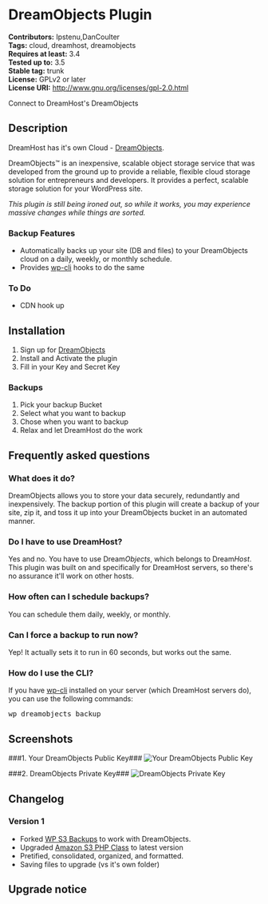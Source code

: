 # DreamObjects Plugin #
**Contributors:** Ipstenu,DanCoulter  
**Tags:** cloud, dreamhost, dreamobjects  
**Requires at least:** 3.4  
**Tested up to:** 3.5  
**Stable tag:** trunk  
**License:** GPLv2 or later  
**License URI:** http://www.gnu.org/licenses/gpl-2.0.html  

Connect to DreamHost's DreamObjects

## Description ##

DreamHost has it's own Cloud - <a href="http://dreamhost.com/cloud/dreamobjects/">DreamObjects</a>.

DreamObjects™ is an inexpensive, scalable object storage service that was developed from the ground up to provide a reliable, flexible cloud storage solution for entrepreneurs and developers. It provides a perfect, scalable storage solution for your WordPress site.

<em>This plugin is still being ironed out, so while it works, you may experience massive changes while things are sorted.</em>


### Backup Features ###
* Automatically backs up your site (DB and files) to your DreamObjects cloud on a daily, weekly, or monthly schedule.
* Provides <a href="https://github.com/wp-cli/wp-cli#what-is-wp-cli">wp-cli</a> hooks to do the same

### To Do ###
* CDN hook up

## Installation ##

1. Sign up for <a href="http://dreamhost.com/cloud/dreamobjects/">DreamObjects</a>
1. Install and Activate the plugin
1. Fill in your Key and Secret Key

### Backups ###
1. Pick your backup Bucket
1. Select what you want to backup
1. Chose when you want to backup
1. Relax and let DreamHost do the work


## Frequently asked questions ##

### What does it do? ###

DreamObjects allows you to store your data securely, redundantly and inexpensively. The backup portion of this plugin will create a backup of your site, zip it, and toss it up into your DreamObjects bucket in an automated manner.

### Do I have to use DreamHost? ###

Yes and no. You have to use Dream<em>Objects</em>, which belongs to Dream<em>Host</em>. This plugin was built on and specifically for DreamHost servers, so there's no assurance it'll work on other hosts.

### How often can I schedule backups? ###

You can schedule them daily, weekly, or monthly.

### Can I force a backup to run now? ###

Yep! It actually sets it to run in 60 seconds, but works out the same.

### How do I use the CLI? ###
If you have <a href="https://github.com/wp-cli/wp-cli#what-is-wp-cli">wp-cli</a> installed on your server (which DreamHost servers do), you can use the following commands:

<pre>wp dreamobjects backup</pre>



## Screenshots ##
###1. Your DreamObjects Public Key###
![Your DreamObjects Public Key](http://s.wordpress.org/extend/plugins/dreamobjects-plugin/screenshot-1.png)

###2. DreamObjects Private Key###
![DreamObjects Private Key](http://s.wordpress.org/extend/plugins/dreamobjects-plugin/screenshot-2.png)



## Changelog ##

### Version 1 ###

* Forked <a href="http://wordpress.org/extend/plugins/wp-s3-backups/">WP S3 Backups</a> to work with DreamObjects.
* Upgraded <a href="http://undesigned.org.za/2007/10/22/amazon-s3-php-class">Amazon S3 PHP Class</a> to latest version
* Pretified, consolidated, organized, and formatted.
* Saving files to upgrade (vs it's own folder)

## Upgrade notice ##
